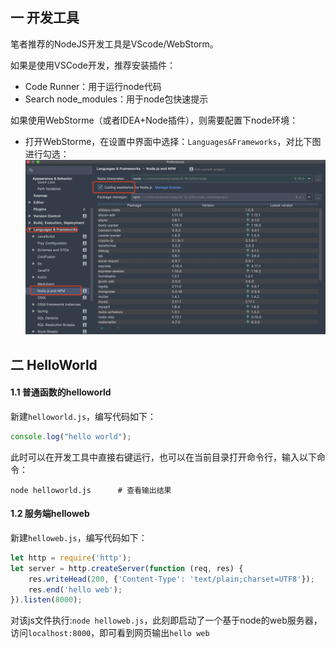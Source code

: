 ## 一 开发工具

笔者推荐的NodeJS开发工具是VScode/WebStorm。  

如果是使用VSCode开发，推荐安装插件：
- Code Runner：用于运行node代码
- Search node_modules：用于node包快速提示

如果使用WebStorme（或者IDEA+Node插件），则需要配置下node环境：  
- 打开WebStorme，在设置中界面中选择：`Languages&Frameworks`，对比下图进行勾选：  
![](/../images/node/idea.jpg)

## 二 HelloWorld

#### 1.1 普通函数的helloworld

新建`helloworld.js`，编写代码如下：
```js
console.log("hello world");
```

此时可以在开发工具中直接右键运行，也可以在当前目录打开命令行，输入以下命令：
```
node helloworld.js      # 查看输出结果
```

#### 1.2 服务端helloweb

新建`helloweb.js`，编写代码如下：

```js
let http = require('http');
let server = http.createServer(function (req, res) {
    res.writeHead(200, {'Content-Type': 'text/plain;charset=UTF8'});
    res.end('hello web');
}).listen(8000);
```
对该js文件执行:`node helloweb.js`，此刻即启动了一个基于node的web服务器，访问`localhost:8000`，即可看到网页输出`hello web`
